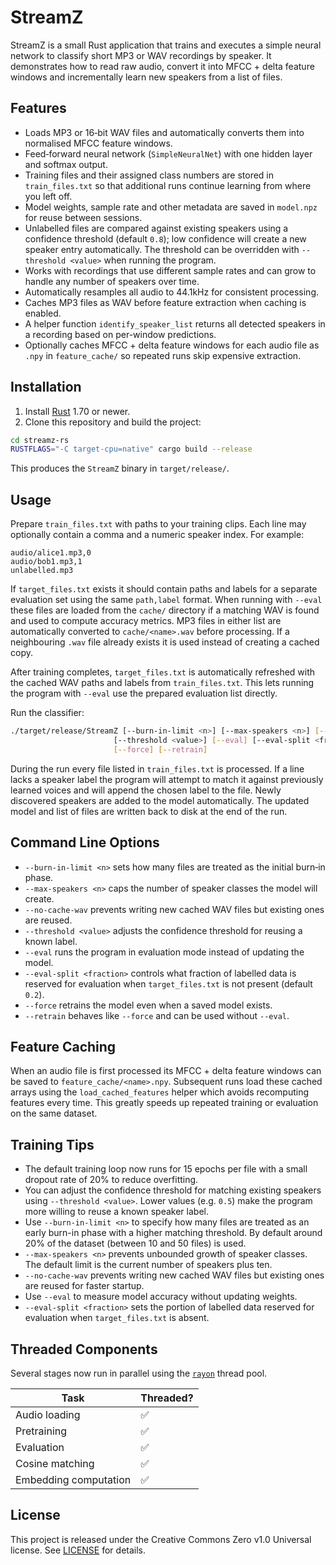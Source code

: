 # StreamZ

StreamZ is a small Rust application that trains and executes a simple neural network to classify short MP3 or WAV recordings by speaker. It demonstrates how to read raw audio, convert it into MFCC + delta feature windows and incrementally learn new speakers from a list of files.

## Features

- Loads MP3 or 16‑bit WAV files and automatically converts them into normalised MFCC feature windows.
- Feed‑forward neural network (`SimpleNeuralNet`) with one hidden layer and softmax output.
- Training files and their assigned class numbers are stored in `train_files.txt` so that additional runs continue learning from where you left off.
- Model weights, sample rate and other metadata are saved in `model.npz` for reuse between sessions.
- Unlabelled files are compared against existing speakers using a confidence threshold (default `0.8`); low confidence will create a new speaker entry automatically. The threshold can be overridden with `--threshold <value>` when running the program.
- Works with recordings that use different sample rates and can grow to
  handle any number of speakers over time.
- Automatically resamples all audio to 44.1kHz for consistent processing.
- Caches MP3 files as WAV before feature extraction when caching is enabled.
- A helper function `identify_speaker_list` returns all detected speakers in
  a recording based on per-window predictions.
- Optionally caches MFCC + delta feature windows for each audio file as `.npy` in
  `feature_cache/` so repeated runs skip expensive extraction.

## Installation

1. Install [Rust](https://www.rust-lang.org/tools/install) 1.70 or newer.
2. Clone this repository and build the project:

```bash
cd streamz-rs
RUSTFLAGS="-C target-cpu=native" cargo build --release
```

This produces the `StreamZ` binary in `target/release/`.

## Usage

Prepare `train_files.txt` with paths to your training clips.  Each line may optionally contain a comma and a numeric speaker index.  For example:

```
audio/alice1.mp3,0
audio/bob1.mp3,1
unlabelled.mp3
```

If `target_files.txt` exists it should contain paths and labels for a
separate evaluation set using the same `path,label` format. When running
with `--eval` these files are loaded from the `cache/` directory if a
matching WAV is found and used to compute accuracy metrics. MP3 files in
either list are automatically converted to `cache/<name>.wav` before
processing. If a neighbouring `.wav` file already exists it is used
instead of creating a cached copy.

After training completes, `target_files.txt` is automatically refreshed with
the cached WAV paths and labels from `train_files.txt`. This lets running the
program with `--eval` use the prepared evaluation list directly.

Run the classifier:

```bash
./target/release/StreamZ [--burn-in-limit <n>] [--max-speakers <n>] [--no-cache-wav] \
                       [--threshold <value>] [--eval] [--eval-split <fraction>] \
                       [--force] [--retrain]
```

During the run every file listed in `train_files.txt` is processed.  If a line lacks a speaker label the program will attempt to match it against previously learned voices and will append the chosen label to the file.  Newly discovered speakers are added to the model automatically.  The updated model and list of files are written back to disk at the end of the run.

## Command Line Options

- `--burn-in-limit <n>` sets how many files are treated as the initial burn‑in phase.
- `--max-speakers <n>` caps the number of speaker classes the model will create.
- `--no-cache-wav` prevents writing new cached WAV files but existing ones are reused.
- `--threshold <value>` adjusts the confidence threshold for reusing a known label.
- `--eval` runs the program in evaluation mode instead of updating the model.
- `--eval-split <fraction>` controls what fraction of labelled data is reserved for evaluation when `target_files.txt` is not present (default `0.2`).
- `--force` retrains the model even when a saved model exists.
- `--retrain` behaves like `--force` and can be used without `--eval`.

## Feature Caching

When an audio file is first processed its MFCC + delta feature windows can be saved
to `feature_cache/<name>.npy`. Subsequent runs load these cached arrays using the
`load_cached_features` helper which avoids recomputing features every time. This
greatly speeds up repeated training or evaluation on the same dataset.

## Training Tips

- The default training loop now runs for 15 epochs per file with a small
  dropout rate of 20% to reduce overfitting.
- You can adjust the confidence threshold for matching existing speakers using
  `--threshold <value>`. Lower values (e.g. `0.5`) make the program more willing
  to reuse a known speaker label.
- Use `--burn-in-limit <n>` to specify how many files are treated as an
  early burn-in phase with a higher matching threshold. By default around 20%
  of the dataset (between 10 and 50 files) is used.
- `--max-speakers <n>` prevents unbounded growth of speaker classes. The
  default limit is the current number of speakers plus ten.
- `--no-cache-wav` prevents writing new cached WAV files but existing ones are
  reused for faster startup.
- Use `--eval` to measure model accuracy without updating weights.
- `--eval-split <fraction>` sets the portion of labelled data reserved for evaluation when `target_files.txt` is absent.

## Threaded Components

Several stages now run in parallel using the [`rayon`](https://crates.io/crates/rayon) thread pool.

| Task | Threaded? |
| --- | --- |
| Audio loading | ✅ |
| Pretraining | ✅ |
| Evaluation | ✅ |
| Cosine matching | ✅ |
| Embedding computation | ✅ |

## License

This project is released under the Creative Commons Zero v1.0 Universal license.  See [LICENSE](LICENSE) for details.
